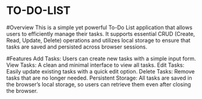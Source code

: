 # TO-DO-LIST
#Overview
This is a simple yet powerful To-Do List application that allows users to efficiently manage their tasks. It supports essential CRUD (Create, Read, Update, Delete) operations and utilizes local storage to ensure that tasks are saved and persisted across browser sessions.

#Features
Add Tasks: Users can create new tasks with a simple input form.
View Tasks: A clean and minimal interface to view all tasks.
Edit Tasks: Easily update existing tasks with a quick edit option.
Delete Tasks: Remove tasks that are no longer needed.
Persistent Storage: All tasks are saved in the browser’s local storage, so users can retrieve them even after closing the browser.
